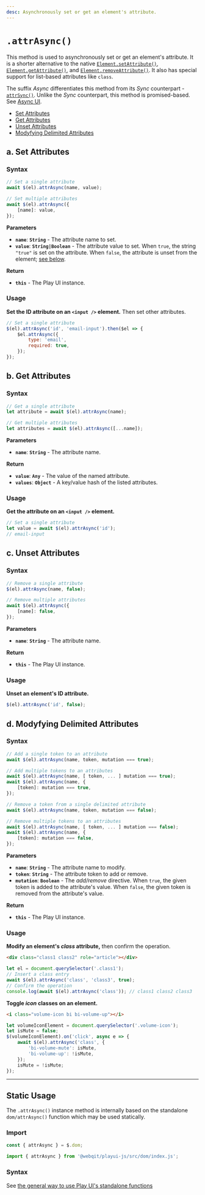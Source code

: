 ```yaml
---
desc: Asynchronously set or get an element's attribute.
---
```

# `.attrAsync()`

This method is used to asynchronously set or get an element's attribute. It is a shorter alternative to the native [`Element.setAttribute()`](https://developer.mozilla.org/en-US/docs/Web/API/Element/setAttribute), [`Element.getAttribute()`](https://developer.mozilla.org/en-US/docs/Web/API/Element/getAttribute), and [`Element.removeAttribute()`](https://developer.mozilla.org/en-US/docs/Web/API/Element/removeAttribute). It also has special support for list-based attributes like `class`.

The suffix *Async* differentiates this method from its *Sync* counterpart - [`attrSync()`](../attrSync). Unlike the *Sync* counterpart, this method is promised-based. See [Async UI](../../../getting-started/overview#meet-async-ui).

+ [Set Attributes](#a-set-attributes)
+ [Get Attributes](#b-get-attributes)
+ [Unset Attributes](#c-unset-attributes)
+ [Modyfying Delimited Attributes](#d-modyfying-delimited-attributes)

## a. Set Attributes

### Syntax

```js
// Set a single attribute
await $(el).attrAsync(name, value);

// Set multiple attributes
await $(el).attrAsync({
    [name]: value,
});
```

**Parameters**

+ **`name`**: **`String`** - The attribute name to set.
+ **`value`**: **`String|Boolean`** - The attribute value to set. When `true`, the string `"true"` is set on the attribute. When `false`, the attribute is unset from the element; [see below](#unset-attributes).

**Return**

+ **`this`** - The Play UI instance.

### Usage

**Set the ID attribute on an `<input />` element.** Then set other attributes.

```js
// Set a single attribute
$(el).attrAsync('id', 'email-input').then($el => {
    $el.attrAsync({
        type: 'email',
        required: true,
    });
});
```

## b. Get Attributes

### Syntax

```js
// Get a single attribute
let attribute = await $(el).attrAsync(name);

// Get multiple attributes
let attributes = await $(el).attrAsync([...name]);
```

**Parameters**

+ **`name`**: **`String`** - The attribute name.

**Return**

+ **`value`**: **`Any`** - The value of the named attribute.
+ **`values`**: **`Object`** - A key/value hash of the listed attributes.

### Usage

**Get the attribute on an `<input />` element.**

```js
// Set a single attribute
let value = await $(el).attrAsync('id');
// email-input
```

## c. Unset Attributes

### Syntax

```js
// Remove a single attribute
$(el).attrAsync(name, false);

// Remove multiple attributes
await $(el).attrAsync({
    [name]: false,
});
```

**Parameters**

+ **`name`**: **`String`** - The attribute name.

**Return**

+ **`this`** - The Play UI instance.

### Usage

**Unset an element's ID attribute.**

```js
$(el).attrAsync('id', false);
```

## d. Modyfying Delimited Attributes

### Syntax

```js
// Add a single token to an attribute
await $(el).attrAsync(name, token, mutation === true);

// Add multiple tokens to an attributes
await $(el).attrAsync(name, [ token, ... ] mutation === true);
await $(el).attrAsync(name, {
    [token]: mutation === true,
});

// Remove a token from a single delimited attribute
await $(el).attrAsync(name, token, mutation === false);

// Remove multiple tokens to an attributes
await $(el).attrAsync(name, [ token, ... ] mutation === false);
await $(el).attrAsync(name, {
    [token]: mutation === false,
});
```

**Parameters**

+ **`name`**: **`String`** - The attribute name to modify.
+ **`token`**: **`String`** - The attribute token to add or remove.
+ **`mutation`**: **`Boolean`** - The *add/remove* directive. When `true`, the given token is added to the attribute's value. When `false`, the given token is removed from the attribute's value.

**Return**

+ **`this`** - The Play UI instance.

### Usage

**Modify an element's *class* attribute,** then confirm the operation.

```html
<div class="class1 class2" role="article"></div>
```

```js
let el = document.querySelector('.class1');
// Insert a class entry
await $(el).attrAsync('class', 'class3', true);
// Confirm the operation
console.log(await $(el).attrAsync('class')); // class1 class2 class3
```

**Toggle *icon* classes on an element.**

```html
<i class="volume-icon bi bi-volume-up"></i>
```

```js
let volumeIconElement = document.querySelector('.volume-icon');
let isMute = false;
$(volumeIconElement).on('click', async e => {
    await $(el).attrAsync('class', {
        'bi-volume-mute': isMute,
        'bi-volume-up': !isMute,
    });
    isMute = !isMute;
});
```

------

## Static Usage

The `.attrAsync()` instance method is internally based on the standalone `dom/attrAsync()` function which may be used statically.

### Import

```js
const { attrAsync } = $.dom;
```
```js
import { attrAsync } from '@webqit/playui-js/src/dom/index.js';
```

### Syntax

See [the general way to use Play UI's standalone functions](../../../getting-started/overview#use-as-descrete-utilities)